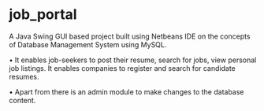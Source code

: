 # job_portal
A Java Swing GUI based project built using Netbeans IDE on the concepts of Database Management System
using MySQL.

• It enables job-seekers to post their resume, search for jobs, view personal job listings. It enables companies to register and search for candidate resumes.

• Apart from there is an admin module to make changes to the database content.
